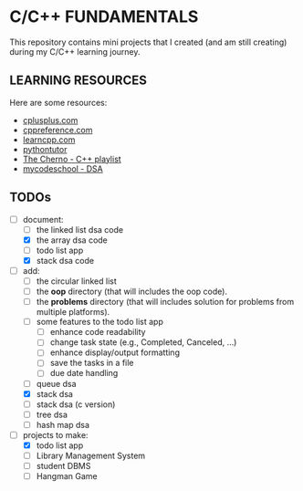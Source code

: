 # C/C++ FUNDAMENTALS

This repository contains mini projects that I created (and am still creating) during my C/C++ learning journey.


## LEARNING RESOURCES

Here are some resources:

* [cplusplus.com](cplusplus.com)
* [cppreference.com](cppreference.com)
* [learncpp.com](learncpp.com)
* [pythontutor](pythontutor.com)
* [The Cherno - C++ playlist](https://youtube.com/playlist?list=PLlrATfBNZ98dudnM48yfGUldqGD0S4FFb&si=YL8mr77_z-3m6it8)
* [mycodeschool - DSA](https://youtube.com/playlist?list=PL2_aWCzGMAwI3W_JlcBbtYTwiQSsOTa6P&si=n2CPQfl8n6QR7cgP)


## TODOs

- [ ] document:
	- [ ] the linked list dsa code
	- [x] the array dsa code
	- [ ] todo list app
	- [x] stack dsa code

- [ ] add:
	- [ ] the circular linked list
	- [ ] the **oop** directory (that will includes the oop code).
	- [ ] the **problems** directory (that will includes solution for problems from multiple platforms).
	- [ ] some features to the todo list app
		- [ ] enhance code readability
		- [ ] change task state (e.g., Completed, Canceled, ...)
		- [ ] enhance display/output formatting
		- [ ] save the tasks in a file
		- [ ] due date handling
	- [ ] queue dsa
	- [x] stack dsa
	- [ ] stack dsa (c version)
	- [ ] tree dsa
	- [ ] hash map dsa

- [ ] projects to make:
	- [x] todo list app
	- [ ] Library Management System
	- [ ] student DBMS
	- [ ] Hangman Game
